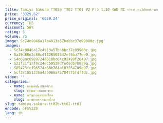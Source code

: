 ```yaml
---
title: Tamiya Sakura TT02B TT02 TT01 V2 Pro 1:10 4WD RC รถคาร์บอนไฟเบอร์กรอบ Al Alloy DIY รุ่น Drift Racing อะไหล่อัพเกรดชุด
price: '3329.62'
price_original: '6659.24'
currency: THB
discount: 50%
rating: 5
volume: 75
image: Sc74e0046a17e4913a57babbc37e09980z.jpg
images:
  - Sc74e0046a17e4913a57babbc37e09980z.jpg
  - Sa39d88e2c88c41328503642ef9ba77ee0.jpg
  - S4c68ac6989724a618bc64c92499f26497.jpg
  - S21f21f1af0c24ec59529dfed8db7b0a9q.jpg
  - S85473fcf96574c68b781af03954709e9Z.jpg
  - Scf381851336a435986a7578477bfdf7dz.jpg
video: ''
categories:
  - name: ของเล่น&งานอดิเรก
    slug: ของเล-งานอด-เรก
  - name: การควบคุมระยะไกล
    slug: การควบค-มระยะไกล
slug: tamiya-sakura-tt02b-tt02-tt01
encode: oFSV2Z0
lang: th
---
```

  